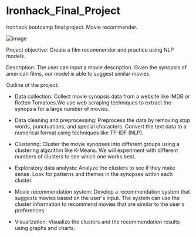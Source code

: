 # Ironhack_Final_Project
Ironhack bootcamp final project. Movie recommender.

![image](https://github.com/dablancog/Ironhack_Final_Project/assets/71353228/d81de271-92da-47a8-8719-039bf5c11b7a)

Project objective: 
Create a film recommendor and practice using NLP models.

Description:
The user can input a movie description. Given the synopsis of american films, our model is able to suggest similar movies.

Outline of the project:
- Data collection: 
Collect movie synopsis data from a website like IMDB or Rotten Tomatoes.We use web scraping techniques to extract the synopsis for a large number of movies.

- Data cleaning and preprocessing: 
Preprocess the data by removing stop words, punctuations, and special characters. Convert the text data to a numerical format using techniques like TF-IDF (NLP).

- Clustering: 
Cluster the movie synopses into different groups using a clustering algorithm like K-Means. We will experiment with different numbers of clusters to see which one works best.

- Exploratory data analysis: 
Analyze the clusters to see if they make sense. Look for patterns and themes in the synopses within each cluster.

- Movie recommendation system: 
Develop a recommendation system that suggests movies based on the user's input. The system can use the cluster information to recommend movies that are similar to the user's preferences.

- Visualization: Visualize the clusters and the recommendation results using graphs and charts.
